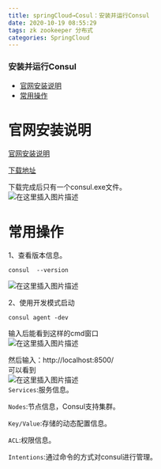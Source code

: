 ```yaml
---
title: springCloud→Cosul：安装并运行Consul
date: 2020-10-19 08:55:29
tags: zk zookeeper 分布式
categories: SpringCloud
---
```


<!--more-->

### 安装并运行Consul

- [官网安装说明](#_2)
- [常用操作](#_12)

# 官网安装说明

[官网安装说明](https://learn.hashicorp.com/consul/getting-started/install.html)

[下载地址](https://www.consul.io/downloads.html)

下载完成后只有一个consul.exe文件。  
![在这里插入图片描述](https://img-blog.csdnimg.cn/20201019085209478.png?x-oss-process=image/watermark,type_ZmFuZ3poZW5naGVpdGk,shadow_10,text_aHR0cHM6Ly9ibG9nLmNzZG4ubmV0L3FxXzIxMDQwNTU5,size_16,color_FFFFFF,t_70#pic_center)

# 常用操作

1、查看版本信息。

```shell
consul  --version
```

![在这里插入图片描述](https://img-blog.csdnimg.cn/20201019085301642.png#pic_center)

2、使用开发模式启动

```shell
consul agent -dev
```

输入后能看到这样的cmd窗口  
![在这里插入图片描述](https://img-blog.csdnimg.cn/20201019085408446.png?x-oss-process=image/watermark,type_ZmFuZ3poZW5naGVpdGk,shadow_10,text_aHR0cHM6Ly9ibG9nLmNzZG4ubmV0L3FxXzIxMDQwNTU5,size_16,color_FFFFFF,t_70#pic_center)

然后输入：http://localhost:8500/  
可以看到  
![在这里插入图片描述](https://img-blog.csdnimg.cn/ac7a1b7c6afb4ade95d0ec7932ec459e.png?x-oss-process=image/watermark,type_ZHJvaWRzYW5zZmFsbGJhY2s,shadow_50,text_Q1NETiBAZkZlZS1vcHM=,size_20,color_FFFFFF,t_70,g_se,x_16)  
`Services`:服务信息。

`Nodes`:节点信息，Consul支持集群。

`Key/Value`:存储的动态配置信息。

`ACL`:权限信息。

`Intentions`:通过命令的方式对consul进行管理。